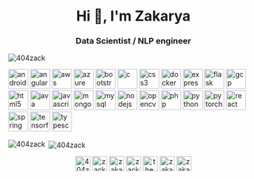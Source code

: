 <h1 align="center">Hi 👋, I'm Zakarya</h1>
<h3 align="center">Data Scientist / NLP engineer</h3>

<p align="left"> <img src="https://komarev.com/ghpvc/?username=404zack" alt="404zack" /> </p>

<center>
<p align="left"><img src="https://devicons.github.io/devicon/devicon.git/icons/android/android-original-wordmark.svg" alt="android" width="40" height="40"/> <img src="https://devicons.github.io/devicon/devicon.git/icons/angularjs/angularjs-original.svg" alt="angularjs" width="40" height="40"/> <img src="https://devicons.github.io/devicon/devicon.git/icons/amazonwebservices/amazonwebservices-original-wordmark.svg" alt="aws" width="40" height="40"/> <img src="https://www.vectorlogo.zone/logos/microsoft_azure/microsoft_azure-icon.svg" alt="azure" width="40" height="40"/> <img src="https://devicons.github.io/devicon/devicon.git/icons/bootstrap/bootstrap-plain.svg" alt="bootstrap" width="40" height="40"/> <img src="https://devicons.github.io/devicon/devicon.git/icons/c/c-original.svg" alt="c" width="40" height="40"/> <img src="https://devicons.github.io/devicon/devicon.git/icons/css3/css3-original-wordmark.svg" alt="css3" width="40" height="40"/> <img src="https://devicons.github.io/devicon/devicon.git/icons/docker/docker-original-wordmark.svg" alt="docker" width="40" height="40"/> <img src="https://devicons.github.io/devicon/devicon.git/icons/express/express-original-wordmark.svg" alt="express" width="40" height="40"/> <img src="https://www.vectorlogo.zone/logos/pocoo_flask/pocoo_flask-icon.svg" alt="flask" width="40" height="40"/> <img src="https://www.vectorlogo.zone/logos/google_cloud/google_cloud-icon.svg" alt="gcp" width="40" height="40"/> <img src="https://devicons.github.io/devicon/devicon.git/icons/html5/html5-original-wordmark.svg" alt="html5" width="40" height="40"/> <img src="https://devicons.github.io/devicon/devicon.git/icons/java/java-original-wordmark.svg" alt="java" width="40" height="40"/> <img src="https://devicons.github.io/devicon/devicon.git/icons/javascript/javascript-original.svg" alt="javascript" width="40" height="40"/> <img src="https://devicons.github.io/devicon/devicon.git/icons/mongodb/mongodb-original-wordmark.svg" alt="mongodb" width="40" height="40"/> <img src="https://devicons.github.io/devicon/devicon.git/icons/mysql/mysql-original-wordmark.svg" alt="mysql" width="40" height="40"/> <img src="https://devicons.github.io/devicon/devicon.git/icons/nodejs/nodejs-original-wordmark.svg" alt="nodejs" width="40" height="40"/> <img src="https://www.vectorlogo.zone/logos/opencv/opencv-icon.svg" alt="opencv" width="40" height="40"/> <img src="https://devicons.github.io/devicon/devicon.git/icons/php/php-original.svg" alt="php" width="40" height="40"/> <img src="https://devicons.github.io/devicon/devicon.git/icons/python/python-original.svg" alt="python" width="40" height="40"/> <img src="https://www.vectorlogo.zone/logos/pytorch/pytorch-icon.svg" alt="pytorch" width="40" height="40"/> <img src="https://devicons.github.io/devicon/devicon.git/icons/react/react-original-wordmark.svg" alt="react" width="40" height="40"/> <img src="https://www.vectorlogo.zone/logos/springio/springio-icon.svg" alt="spring" width="40" height="40"/> <img src="https://www.vectorlogo.zone/logos/tensorflow/tensorflow-icon.svg" alt="tensorflow" width="40" height="40"/> <img src="https://devicons.github.io/devicon/devicon.git/icons/typescript/typescript-original.svg" alt="typescript" width="40" height="40"/></p><p><img align="left" src="https://github-readme-stats.vercel.app/api/top-langs/?username=404zack&layout=compact&hide=html" alt="404zack" /></p>
</center>

<p>&nbsp;<img align="center" src="https://github-readme-stats.vercel.app/api?username=404zack&show_icons=true" alt="404zack" /></p>

<p align="center">
<a href="https://twitter.com/404zack" target="blank"><img align="center" src="https://cdn.jsdelivr.net/npm/simple-icons@3.0.1/icons/twitter.svg" alt="404zack" height="30" width="30" /></a>
<a href="https://linkedin.com/in/zack404" target="blank"><img align="center" src="https://cdn.jsdelivr.net/npm/simple-icons@3.0.1/icons/linkedin.svg" alt="zack404" height="30" width="30" /></a>
<a href="https://kaggle.com/zakaryarouzki" target="blank"><img align="center" src="https://cdn.jsdelivr.net/npm/simple-icons@3.0.1/icons/kaggle.svg" alt="zakaryarouzki" height="30" width="30" /></a>
<a href="https://fb.com/zack404" target="blank"><img align="center" src="https://cdn.jsdelivr.net/npm/simple-icons@3.0.1/icons/facebook.svg" alt="zack404" height="30" width="30" /></a>
<a href="https://instagram.com/the.zack" target="blank"><img align="center" src="https://cdn.jsdelivr.net/npm/simple-icons@3.0.1/icons/instagram.svg" alt="the.zack" height="30" width="30" /></a>
<a href="https://medium.com/zakaryarouzki" target="blank"><img align="center" src="https://cdn.jsdelivr.net/npm/simple-icons@3.0.1/icons/medium.svg" alt="zakaryarouzki" height="30" width="30" /></a>
<a href="https://www.youtube.com/c/zakarya rouzki" target="blank"><img align="center" src="https://cdn.jsdelivr.net/npm/simple-icons@3.0.1/icons/youtube.svg" alt="zakarya rouzki" height="30" width="30" /></a>
</p>

